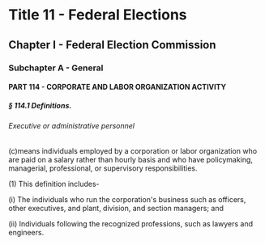 
# Title 11 - Federal Elections
## Chapter I - Federal Election Commission
### Subchapter A - General
#### PART 114 - CORPORATE AND LABOR ORGANIZATION ACTIVITY
##### § 114.1 Definitions.
###### Executive or administrative personnel

(c)means individuals employed by a corporation or labor organization who are paid on a salary rather than hourly basis and who have policymaking, managerial, professional, or supervisory responsibilities.

(1) This definition includes-

(i) The individuals who run the corporation's business such as officers, other executives, and plant, division, and section managers; and

(ii) Individuals following the recognized professions, such as lawyers and engineers.

